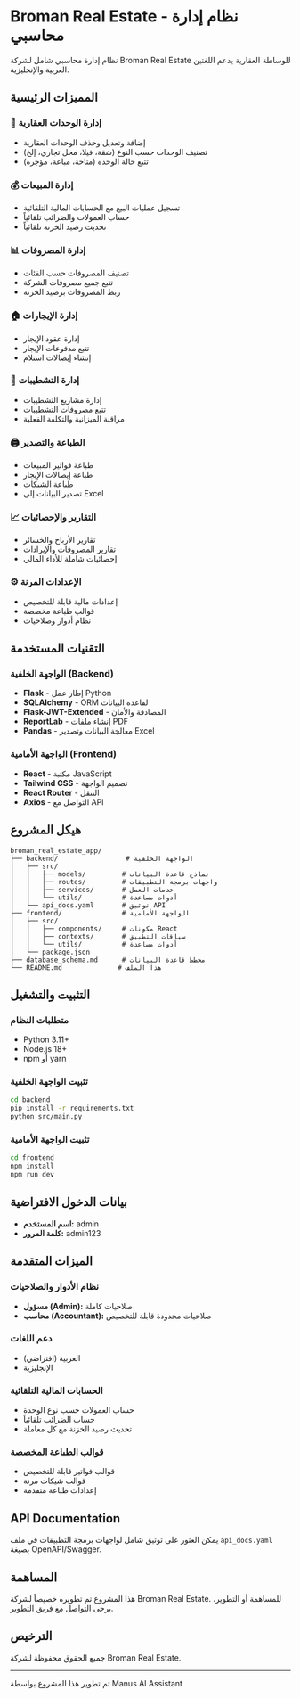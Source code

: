 # Broman Real Estate - نظام إدارة محاسبي

نظام إدارة محاسبي شامل لشركة Broman Real Estate للوساطة العقارية يدعم اللغتين العربية والإنجليزية.

## المميزات الرئيسية

### 🏢 إدارة الوحدات العقارية
- إضافة وتعديل وحذف الوحدات العقارية
- تصنيف الوحدات حسب النوع (شقة، فيلا، محل تجاري، إلخ)
- تتبع حالة الوحدة (متاحة، مباعة، مؤجرة)

### 💰 إدارة المبيعات
- تسجيل عمليات البيع مع الحسابات المالية التلقائية
- حساب العمولات والضرائب تلقائياً
- تحديث رصيد الخزنة تلقائياً

### 📊 إدارة المصروفات
- تصنيف المصروفات حسب الفئات
- تتبع جميع مصروفات الشركة
- ربط المصروفات برصيد الخزنة

### 🏠 إدارة الإيجارات
- إدارة عقود الإيجار
- تتبع مدفوعات الإيجار
- إنشاء إيصالات استلام

### 🔨 إدارة التشطيبات
- إدارة مشاريع التشطيبات
- تتبع مصروفات التشطيبات
- مراقبة الميزانية والتكلفة الفعلية

### 🖨️ الطباعة والتصدير
- طباعة فواتير المبيعات
- طباعة إيصالات الإيجار
- طباعة الشيكات
- تصدير البيانات إلى Excel

### 📈 التقارير والإحصائيات
- تقارير الأرباح والخسائر
- تقارير المصروفات والإيرادات
- إحصائيات شاملة للأداء المالي

### ⚙️ الإعدادات المرنة
- إعدادات مالية قابلة للتخصيص
- قوالب طباعة مخصصة
- نظام أدوار وصلاحيات

## التقنيات المستخدمة

### الواجهة الخلفية (Backend)
- **Flask** - إطار عمل Python
- **SQLAlchemy** - ORM لقاعدة البيانات
- **Flask-JWT-Extended** - المصادقة والأمان
- **ReportLab** - إنشاء ملفات PDF
- **Pandas** - معالجة البيانات وتصدير Excel

### الواجهة الأمامية (Frontend)
- **React** - مكتبة JavaScript
- **Tailwind CSS** - تصميم الواجهة
- **React Router** - التنقل
- **Axios** - التواصل مع API

## هيكل المشروع

```
broman_real_estate_app/
├── backend/                 # الواجهة الخلفية
│   ├── src/
│   │   ├── models/         # نماذج قاعدة البيانات
│   │   ├── routes/         # واجهات برمجة التطبيقات
│   │   ├── services/       # خدمات العمل
│   │   └── utils/          # أدوات مساعدة
│   └── api_docs.yaml       # توثيق API
├── frontend/               # الواجهة الأمامية
│   ├── src/
│   │   ├── components/     # مكونات React
│   │   ├── contexts/       # سياقات التطبيق
│   │   └── utils/          # أدوات مساعدة
│   └── package.json
├── database_schema.md      # مخطط قاعدة البيانات
└── README.md              # هذا الملف
```

## التثبيت والتشغيل

### متطلبات النظام
- Python 3.11+
- Node.js 18+
- npm أو yarn

### تثبيت الواجهة الخلفية

```bash
cd backend
pip install -r requirements.txt
python src/main.py
```

### تثبيت الواجهة الأمامية

```bash
cd frontend
npm install
npm run dev
```

## بيانات الدخول الافتراضية

- **اسم المستخدم:** admin
- **كلمة المرور:** admin123

## الميزات المتقدمة

### نظام الأدوار والصلاحيات
- **مسؤول (Admin):** صلاحيات كاملة
- **محاسب (Accountant):** صلاحيات محدودة قابلة للتخصيص

### دعم اللغات
- العربية (افتراضي)
- الإنجليزية

### الحسابات المالية التلقائية
- حساب العمولات حسب نوع الوحدة
- حساب الضرائب تلقائياً
- تحديث رصيد الخزنة مع كل معاملة

### قوالب الطباعة المخصصة
- قوالب فواتير قابلة للتخصيص
- قوالب شيكات مرنة
- إعدادات طباعة متقدمة

## API Documentation

يمكن العثور على توثيق شامل لواجهات برمجة التطبيقات في ملف `api_docs.yaml` بصيغة OpenAPI/Swagger.

## المساهمة

هذا المشروع تم تطويره خصيصاً لشركة Broman Real Estate. للمساهمة أو التطوير، يرجى التواصل مع فريق التطوير.

## الترخيص

جميع الحقوق محفوظة لشركة Broman Real Estate.

---

تم تطوير هذا المشروع بواسطة Manus AI Assistant

